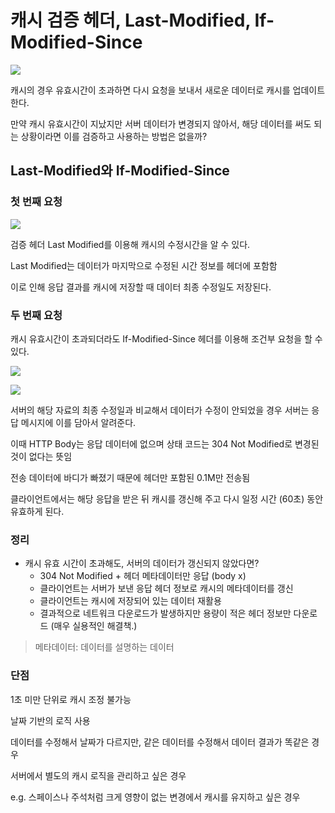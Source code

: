 # 캐시 검증 헤더, Last-Modified, If-Modified-Since

![](https://velog.velcdn.com/images/mmmdo21/post/2a726ec3-8999-4738-9ab7-ac63daba5e09/image.png)

캐시의 경우 유효시간이 초과하면 다시 요청을 보내서 새로운 데이터로 캐시를 업데이트한다.
  
만약 캐시 유효시간이 지났지만 서버 데이터가 변경되지 않아서, 해당 데이터를 써도 되는 상황이라면 이를 검증하고 사용하는 방법은 없을까?

## Last-Modified와 If-Modified-Since

### 첫 번째 요청
![](https://velog.velcdn.com/images/mmmdo21/post/23418486-288d-4567-85ce-aa55d4b46e4d/image.png)

검증 헤더 Last Modified를 이용해 캐시의 수정시간을 알 수 있다.
  
Last Modified는 데이터가 마지막으로 수정된 시간 정보를 헤더에 포함함
  
이로 인해 응답 결과를 캐시에 저장할 때 데이터 최종 수정일도 저장된다.

### 두 번째 요청

캐시 유효시간이 초과되더라도 If-Modified-Since 헤더를 이용해 조건부 요청을 할 수 있다.

![](https://velog.velcdn.com/images/mmmdo21/post/bf54179e-24c7-4735-b643-2ac46fbfbb6d/image.png)

![](https://velog.velcdn.com/images/mmmdo21/post/6e8f6a16-dd0e-4665-836f-c32c1bbbc42a/image.png)

서버의 해당 자료의 최종 수정일과 비교해서 데이터가 수정이 안되었을 경우 서버는 응답 메시지에 이를 담아서 알려준다.
  
이때 HTTP Body는 응답 데이터에 없으며 상태 코드는 304 Not Modified로 변경된 것이 없다는 뜻임
  
전송 데이터에 바디가 빠졌기 때문에 헤더만 포함된 0.1M만 전송됨
  
클라이언트에서는 해당 응답을 받은 뒤 캐시를 갱신해 주고 다시 일정 시간
(60초) 동안 유효하게 된다.

### 정리
- 캐시 유효 시간이 초과해도, 서버의 데이터가 갱신되지 않았다면?
  - 304 Not Modified + 헤더 메타데이터만 응답 (body x)
  - 클라이언트는 서버가 보낸 응답 헤더 정보로 캐시의 메타데이터를 갱신
  - 클라이언트는 캐시에 저장되어 있는 데이터 재활용
  - 결과적으로 네트워크 다운로드가 발생하지만 용량이 적은 헤더 정보만 다운로드 (매우 실용적인 해결책.)

> 메타데이터: 데이터를 설명하는 데이터

### 단점
1초 미만 단위로 캐시 조정 불가능
  
날짜 기반의 로직 사용
  
데이터를 수정해서 날짜가 다르지만, 같은 데이터를 수정해서 데이터 결과가 똑같은 경우
  
서버에서 별도의 캐시 로직을 관리하고 싶은 경우
  
e.g. 스페이스나 주석처럼 크게 영향이 없는 변경에서 캐시를 유지하고 싶은 경우


